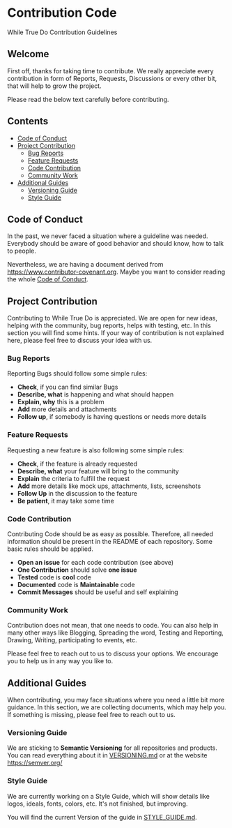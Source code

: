 # Contribution Code

While True Do Contribution Guidelines

## Welcome

First off, thanks for taking time to contribute. We really appreciate every
contribution in form of Reports, Requests, Discussions or every other bit,
that will help to grow the project.

Please read the below text carefully before contributing.

## Contents

-   [Code of Conduct](#Code_of_Conduct)
-   [Project Contribution](#Project_Contribution)
    -   [Bug Reports](#Bug_Reports)
    -   [Feature Requests](#Feature_Requests)
    -   [Code Contribution](#Code_Contribution)
    -   [Community Work](#Community_Work)
-   [Additional Guides](#Additional_Guides)
    -   [Versioning Guide](#Versioning_Guide)
    -   [Style Guide](#Style_Guide)

## Code of Conduct

In the past, we never faced a situation where a guideline was needed. Everybody
should be aware of good behavior and should know, how to talk to people.

Nevertheless, we are having a document derived from <https://www.contributor-covenant.org>. Maybe you want to consider reading the whole
[Code of Conduct](./CODE_OF_CONDUCT.md).

## Project Contribution

Contributing to While True Do is appreciated. We are open for new ideas,
helping with the community, bug reports, helps with testing, etc. In this
section you will find some hints. If your way of contribution is not explained
here, please feel free to discuss your idea with us.

### Bug Reports

Reporting Bugs should follow some simple rules:

-   **Check**, if you can find similar Bugs
-   **Describe, what** is happening and what should happen
-   **Explain, why** this is a problem
-   **Add** more details and attachments
-   **Follow up**, if somebody is having questions or needs more details

### Feature Requests

Requesting a new feature is also following some simple rules:

-   **Check**, if the feature is already requested
-   **Describe, what** your feature will bring to the community
-   **Explain** the criteria to fulfill the request
-   **Add** more details like mock ups, attachments, lists, screenshots
-   **Follow Up** in the discussion to the feature
-   **Be patient**, it may take some time

### Code Contribution

Contributing Code should be as easy as possible. Therefore, all needed
information should be present in the README of each repository. Some basic
rules should be applied.

-   **Open an issue** for each code contribution (see above)
-   **One Contribution** should solve **one issue**
-   **Tested** code is **cool** code
-   **Documented** code is **Maintainable** code
-   **Commit Messages** should be useful and self explaining

### Community Work

Contribution does not mean, that one needs to code. You can also help in many
other ways like Blogging, Spreading the word, Testing and Reporting, Drawing,
Writing, participating to events, etc.

Please feel free to reach out to us to discuss your options. We encourage you
to help us in any way you like to.

## Additional Guides

When contributing, you may face situations where you need a little bit more
guidance. In this section, we are collecting documents, which may help you. If
something is missing, please feel free to reach out to us.

### Versioning Guide

We are sticking to **Semantic Versioning** for all repositories and products.
You can read everything about it in [VERSIONING.md](./VERSIONING.md) or at
the website <https://semver.org/>

### Style Guide
<!--
FIXME: After finishing the Style Guide, the below paragraph must be re-written.
-->

We are currently working on a Style Guide, which will show details like logos,
ideals, fonts, colors, etc. It's not finished, but improving.

You will find the current Version of the guide in
[STYLE_GUIDE.md](./STYLE_GUIDE.md).
